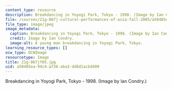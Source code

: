 ```yaml
---
content_type: resource
description: Breakdancing in Yoyogi Park, Tokyo - 1998. (Image by Ian Condry.)
file: /courses/21g-067j-cultural-performances-of-asia-fall-2005/a50485ea94c4af36aba3dd6d1acbd409_21g-067jf05.jpg
file_type: image/jpeg
image_metadata:
  caption: Breakdancing in Yoyogi Park, Tokyo - 1998. (Image by Ian Condry.)
  credit: Image by Ian Condry.
  image-alt: A young man breakdancing in Yoyogi Park, Tokyo.
learning_resource_types: []
ocw_type: OCWImage
resourcetype: Image
title: 21g-067jf05.jpg
uid: a50485ea-94c4-af36-aba3-dd6d1acbd409
---
```

Breakdancing in Yoyogi Park, Tokyo - 1998. (Image by Ian Condry.)

